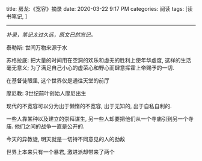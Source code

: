 title: 房龙:《宽容》摘录
date: 2020-03-22 9:17 PM
categories: 阅读
tags: [读书笔记, ]

---

*补录，笔记太过久远，原文已然忘记。*

泰勒斯: 世间万物来源于水

苏格拉底: 把大量的时间用在空洞的欢乐和虚无的胜利上使年华虚度, 这样的生活毫无意义; 为了满足自己小心的虚荣心和野心而肆意挥霍上帝赐予的一切.

在基督徒眼里, 这个世界仅是通往天堂的前厅

摩尼教: 3世纪前叶创始人摩尼出生

现代的不宽容可以分为出于懒惰的不宽容, 出于无知的, 出于自私自利的.

一些人靠某种以及建立的崇拜谋生, 另一些人却要把他们从一个寺庙引到另一个寺庙. 他们之间的战争一直是公开的. 

今天的异教徒, 明天就是一切持不同意见的人的劲敌

世界上本来只有一个暴君, 激进派却带来了两个
